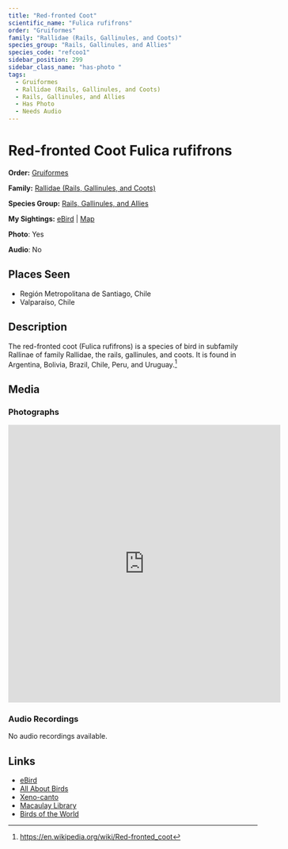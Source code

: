 ```yaml
---
title: "Red-fronted Coot"
scientific_name: "Fulica rufifrons"
order: "Gruiformes"
family: "Rallidae (Rails, Gallinules, and Coots)"
species_group: "Rails, Gallinules, and Allies"
species_code: "refcoo1"
sidebar_position: 299
sidebar_class_name: "has-photo "
tags: 
  - Gruiformes
  - Rallidae (Rails, Gallinules, and Coots)
  - Rails, Gallinules, and Allies
  - Has Photo
  - Needs Audio
---
```


# Red-fronted Coot <span className='sci_name'>Fulica rufifrons</span>

**Order:** [Gruiformes](/tags/gruiformes)

**Family:** [Rallidae (Rails, Gallinules, and Coots)](/tags/rallidae-rails-gallinules-and-coots)

**Species Group:** [Rails, Gallinules, and Allies](/tags/rails-gallinules-and-allies)

**My Sightings:** [eBird](https://ebird.org/lifelist?r=world&time=life&spp=refcoo1) | [Map](/map?species_code=refcoo1)

**Photo**: Yes 

**Audio**: No

## Places Seen

* Región Metropolitana de Santiago, Chile
* Valparaíso, Chile

## Description
The red-fronted coot (Fulica rufifrons) is a species of bird in subfamily Rallinae of family Rallidae, the rails, gallinules, and coots. It is found in Argentina, Bolivia, Brazil, Chile, Peru, and Uruguay.[^1]

[^1]: https://en.wikipedia.org/wiki/Red-fronted_coot

## Media
### Photographs
<iframe src="https://macaulaylibrary.org/asset/627867363/embed" width="550" height="560" frameborder="0" allowfullscreen></iframe>

### Audio Recordings
No audio recordings available.

## Links
* [eBird](https://ebird.org/species/refcoo1) 
* [All About Birds](https://www.allaboutbirds.org/guide/refcoo1) 
* [Xeno-canto](https://www.xeno-canto.org/species/fulica-rufifrons) 
* [Macaulay Library](https://search.macaulaylibrary.org/catalog?taxonCode=refcoo1&sort=rating_rank_desc)
* [Birds of the World](https://birdsoftheworld.org/bow/species/refcoo1)

